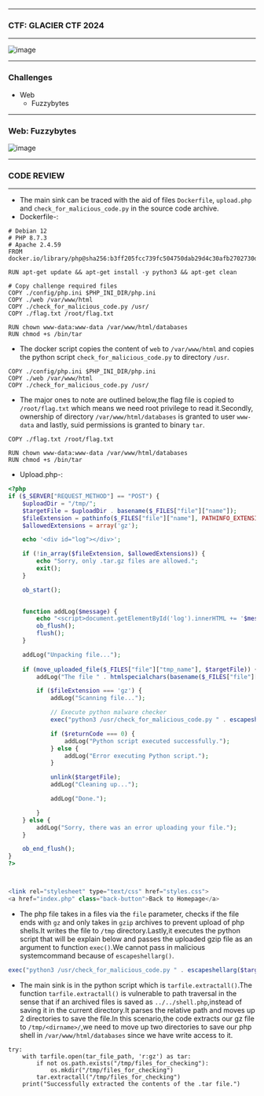 ---------------

### CTF: GLACIER CTF 2024

---------------

![image](https://github.com/user-attachments/assets/cdce91a2-501c-40ed-8017-013608a71987)

---------------

### Challenges

- Web
  - Fuzzybytes

---------------

### Web: Fuzzybytes

![image](https://github.com/user-attachments/assets/bc6606d4-73d5-4934-b393-5305bc210a93)

---------------

### CODE REVIEW

-----------------

- The main sink can be traced with the aid of files `Dockerfile`, `upload.php` and `check_for_malicious_code.py` in the source code archive.
- Dockerfile-:

```docker
# Debian 12
# PHP 8.7.3
# Apache 2.4.59
FROM docker.io/library/php@sha256:b3ff205fcc739fc504750dab29d4c30afb2702730d37a1068a16c14f30a7d48f

RUN apt-get update && apt-get install -y python3 && apt-get clean

# Copy challenge required files
COPY ./config/php.ini $PHP_INI_DIR/php.ini
COPY ./web /var/www/html
COPY ./check_for_malicious_code.py /usr/
COPY ./flag.txt /root/flag.txt

RUN chown www-data:www-data /var/www/html/databases
RUN chmod +s /bin/tar
```

- The docker script copies the content of `web` to `/var/www/html` and copies the python script `check_for_malicious_code.py` to directory `/usr`.

```docker
COPY ./config/php.ini $PHP_INI_DIR/php.ini
COPY ./web /var/www/html
COPY ./check_for_malicious_code.py /usr/
```
- The major ones to note are outlined below,the flag file is copied to `/root/flag.txt` which means we need root privilege to read it.Secondly, ownership of directory `/var/www/html/databases` is granted to user `www-data` and lastly, suid permissions is granted to binary `tar`.

```docker
COPY ./flag.txt /root/flag.txt

RUN chown www-data:www-data /var/www/html/databases
RUN chmod +s /bin/tar
```
- Upload.php-:

```php
<?php
if ($_SERVER["REQUEST_METHOD"] == "POST") {
    $uploadDir = "/tmp/";
    $targetFile = $uploadDir . basename($_FILES["file"]["name"]);
    $fileExtension = pathinfo($_FILES["file"]["name"], PATHINFO_EXTENSION);
    $allowedExtensions = array('gz');

    echo '<div id="log"></div>';

    if (!in_array($fileExtension, $allowedExtensions)) {
        echo "Sorry, only .tar.gz files are allowed.";
        exit();
    }

    ob_start();

    
    function addLog($message) {
        echo "<script>document.getElementById('log').innerHTML += '$message<br>';</script>";
        ob_flush();
        flush();
    }

    addLog("Unpacking file...");
    
    if (move_uploaded_file($_FILES["file"]["tmp_name"], $targetFile)) {
        addLog("The file " . htmlspecialchars(basename($_FILES["file"]["name"])) . " has been uploaded.");

        if ($fileExtension === 'gz') {
            addLog("Scanning file...");

            // Execute python malware checker
            exec("python3 /usr/check_for_malicious_code.py " . escapeshellarg($targetFile), $output, $returnCode);

            if ($returnCode === 0) {
                addLog("Python script executed successfully.");
            } else {
                addLog("Error executing Python script.");
            }

            unlink($targetFile);
            addLog("Cleaning up...");

            addLog("Done.");

        }
    } else {
        addLog("Sorry, there was an error uploading your file.");
    }

    ob_end_flush();
}
?>



<link rel="stylesheet" type="text/css" href="styles.css">
<a href="index.php" class="back-button">Back to Homepage</a>
```

- The php file takes in a files via the `file` parameter, checks if the file ends with `gz` and only takes in `gzip` archives to prevent upload of php shells.It writes the file to `/tmp` directory.Lastly,it executes the python script that will be explain below and passes the uploaded gzip file as an argument to function `exec()`.We cannot pass in malicious systemcommand because of `escapeshellarg()`.

```php
exec("python3 /usr/check_for_malicious_code.py " . escapeshellarg($targetFile), $output, $returnCode);
```
- The main sink is in the python script which is `tarfile.extractall()`.The function `tarfile.extractall()` is vulnerable to path traversal in the sense that if an archived files is saved as `../../shell.php`,instead of saving it in the current directory.It parses the relative path and moves up 2 directories to save the file.In this scenario,the code extracts our gz file to `/tmp/<dirname>/`,we need to move up two directories to save our php shell in `/var/www/html/databases` since we have write access to it.

```python3
try:
    with tarfile.open(tar_file_path, 'r:gz') as tar:
        if not os.path.exists("/tmp/files_for_checking"):
            os.mkdir("/tmp/files_for_checking")
        tar.extractall("/tmp/files_for_checking")
    print("Successfully extracted the contents of the .tar file.")
```

